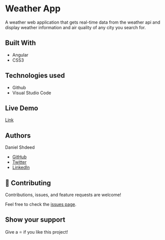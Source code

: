 # Weather App
 A weather web application that gets real-time data from the weather api and display weather information and air quality of any city you search for.

## Built With
- Angular
- CSS3
## Technologies used
- Github
- Visual Studio Code
## Live Demo

[Link]()

## Authors
 Daniel Shdeed

- [GitHub](https://github.com/Danieldotcomcoder)
- [Twitter](https://twitter.com/DannyDotcoder)
- [LinkedIn](https://www.linkedin.com/in/daniel-shdeed/)

## 🤝 Contributing

Contributions, issues, and feature requests are welcome!

Feel free to check the [issues page](../../issues/).
## Show your support

Give a ⭐️ if you like this project!
